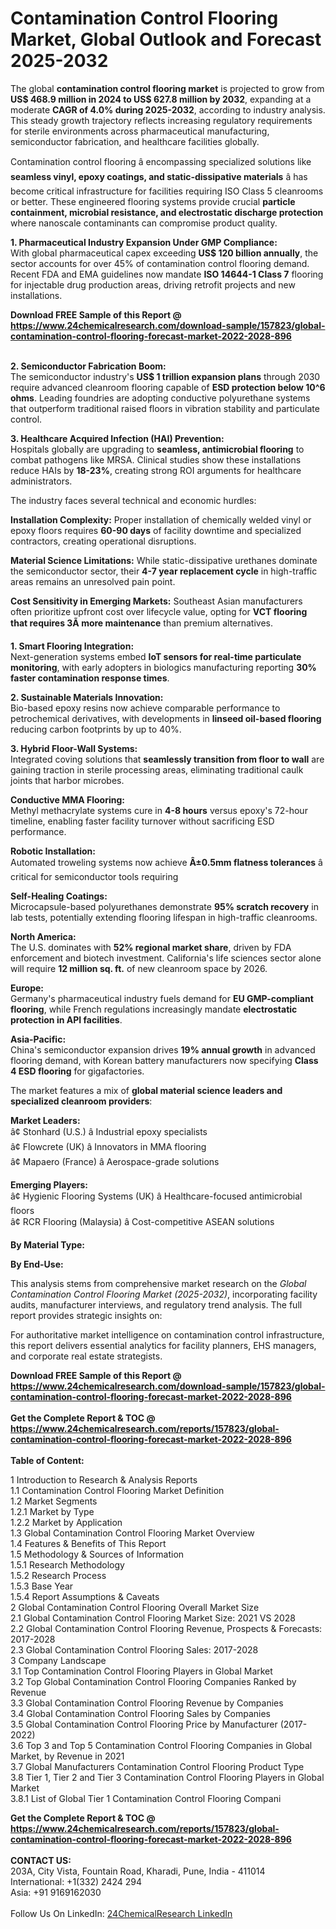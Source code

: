 <h1>Contamination Control Flooring Market, Global Outlook and Forecast 2025-2032</h1><p>The global <strong>contamination control flooring market</strong> is projected to grow from <strong>US$ 468.9 million in 2024 to US$ 627.8 million by 2032</strong>, expanding at a moderate <strong>CAGR of 4.0% during 2025-2032</strong>, according to industry analysis. This steady growth trajectory reflects increasing regulatory requirements for sterile environments across pharmaceutical manufacturing, semiconductor fabrication, and healthcare facilities globally.</p><p>Contamination control flooring â encompassing specialized solutions like <strong>seamless vinyl, epoxy coatings, and static-dissipative materials</strong> â has become critical infrastructure for facilities requiring ISO Class 5 cleanrooms or better. These engineered flooring systems provide crucial <strong>particle containment, microbial resistance, and electrostatic discharge protection</strong> where nanoscale contaminants can compromise product quality.</p><p><strong>1. Pharmaceutical Industry Expansion Under GMP Compliance:</strong><br>
With global pharmaceutical capex exceeding <strong>US$ 120 billion annually</strong>, the sector accounts for over 45% of contamination control flooring demand. Recent FDA and EMA guidelines now mandate <strong>ISO 14644-1 Class 7</strong> flooring for injectable drug production areas, driving retrofit projects and new installations.</p><div><b>Download FREE Sample of this Report @ 
            <a href="https://www.24chemicalresearch.com/download-sample/157823/global-contamination-control-flooring-forecast-market-2022-2028-896">
            https://www.24chemicalresearch.com/download-sample/157823/global-contamination-control-flooring-forecast-market-2022-2028-896</a></b></div><br><p><strong>2. Semiconductor Fabrication Boom:</strong><br>
The semiconductor industry's <strong>US$ 1 trillion expansion plans</strong> through 2030 require advanced cleanroom flooring capable of <strong>ESD protection below 10^6 ohms</strong>. Leading foundries are adopting conductive polyurethane systems that outperform traditional raised floors in vibration stability and particulate control.</p><p><strong>3. Healthcare Acquired Infection (HAI) Prevention:</strong><br>
Hospitals globally are upgrading to <strong>seamless, antimicrobial flooring</strong> to combat pathogens like MRSA. Clinical studies show these installations reduce HAIs by <strong>18-23%</strong>, creating strong ROI arguments for healthcare administrators.</p><p>The industry faces several technical and economic hurdles:</p><p><strong>Installation Complexity:</strong> Proper installation of chemically welded vinyl or epoxy floors requires <strong>60-90 days</strong> of facility downtime and specialized contractors, creating operational disruptions.</p><p><strong>Material Science Limitations:</strong> While static-dissipative urethanes dominate the semiconductor sector, their <strong>4-7 year replacement cycle</strong> in high-traffic areas remains an unresolved pain point.</p><p><strong>Cost Sensitivity in Emerging Markets:</strong> Southeast Asian manufacturers often prioritize upfront cost over lifecycle value, opting for <strong>VCT flooring that requires 3Ã more maintenance</strong> than premium alternatives.</p><p><strong>1. Smart Flooring Integration:</strong><br>
Next-generation systems embed <strong>IoT sensors for real-time particulate monitoring</strong>, with early adopters in biologics manufacturing reporting <strong>30% faster contamination response times</strong>.</p><p><strong>2. Sustainable Materials Innovation:</strong><br>
Bio-based epoxy resins now achieve comparable performance to petrochemical derivatives, with developments in <strong>linseed oil-based flooring</strong> reducing carbon footprints by up to 40%.</p><p><strong>3. Hybrid Floor-Wall Systems:</strong><br>
Integrated coving solutions that <strong>seamlessly transition from floor to wall</strong> are gaining traction in sterile processing areas, eliminating traditional caulk joints that harbor microbes.</p><p><strong>Conductive MMA Flooring:</strong><br>
	Methyl methacrylate systems cure in <strong>4-8 hours</strong> versus epoxy's 72-hour timeline, enabling faster facility turnover without sacrificing ESD performance.</p><p><strong>Robotic Installation:</strong><br>
	Automated troweling systems now achieve <strong>Â±0.5mm flatness tolerances</strong> â critical for semiconductor tools requiring 
	</p><p><strong>Self-Healing Coatings:</strong><br>
	Microcapsule-based polyurethanes demonstrate <strong>95% scratch recovery</strong> in lab tests, potentially extending flooring lifespan in high-traffic cleanrooms.</p><p><strong>North America:</strong><br>
The U.S. dominates with <strong>52% regional market share</strong>, driven by FDA enforcement and biotech investment. California's life sciences sector alone will require <strong>12 million sq. ft.</strong> of new cleanroom space by 2026.</p><p><strong>Europe:</strong><br>
Germany's pharmaceutical industry fuels demand for <strong>EU GMP-compliant flooring</strong>, while French regulations increasingly mandate <strong>electrostatic protection in API facilities</strong>.</p><p><strong>Asia-Pacific:</strong><br>
China's semiconductor expansion drives <strong>19% annual growth</strong> in advanced flooring demand, with Korean battery manufacturers now specifying <strong>Class 4 ESD flooring</strong> for gigafactories.</p><p>The market features a mix of <strong>global material science leaders and specialized cleanroom providers</strong>:</p><p><strong>Market Leaders:</strong><br>
â¢ Stonhard (U.S.) â Industrial epoxy specialists<br>
â¢ Flowcrete (UK) â Innovators in MMA flooring<br>
â¢ Mapaero (France) â Aerospace-grade solutions</p><p><strong>Emerging Players:</strong><br>
â¢ Hygienic Flooring Systems (UK) â Healthcare-focused antimicrobial floors<br>
â¢ RCR Flooring (Malaysia) â Cost-competitive ASEAN solutions</p><p><strong>By Material Type:</strong></p><p><strong>By End-Use:</strong></p><p>This analysis stems from comprehensive market research on the <em>Global Contamination Control Flooring Market (2025-2032)</em>, incorporating facility audits, manufacturer interviews, and regulatory trend analysis. The full report provides strategic insights on:</p><p>For authoritative market intelligence on contamination control infrastructure, this report delivers essential analytics for facility planners, EHS managers, and corporate real estate strategists.</p><div><b>Download FREE Sample of this Report @ 
            <a href="https://www.24chemicalresearch.com/download-sample/157823/global-contamination-control-flooring-forecast-market-2022-2028-896">
            https://www.24chemicalresearch.com/download-sample/157823/global-contamination-control-flooring-forecast-market-2022-2028-896</a></b></div><br><div><b>Get the Complete Report & TOC @ 
            <a href="https://www.24chemicalresearch.com/reports/157823/global-contamination-control-flooring-forecast-market-2022-2028-896">
            https://www.24chemicalresearch.com/reports/157823/global-contamination-control-flooring-forecast-market-2022-2028-896</a></b></div><br>
            <b>Table of Content:</b><p>1 Introduction to Research & Analysis Reports<br />
    1.1 Contamination Control Flooring Market Definition<br />
    1.2 Market Segments<br />
        1.2.1 Market by Type<br />
        1.2.2 Market by Application<br />
    1.3 Global Contamination Control Flooring Market Overview<br />
    1.4 Features & Benefits of This Report<br />
    1.5 Methodology & Sources of Information<br />
        1.5.1 Research Methodology<br />
        1.5.2 Research Process<br />
        1.5.3 Base Year<br />
        1.5.4 Report Assumptions & Caveats<br />
2 Global Contamination Control Flooring Overall Market Size<br />
    2.1 Global Contamination Control Flooring Market Size: 2021 VS 2028<br />
    2.2 Global Contamination Control Flooring Revenue, Prospects & Forecasts: 2017-2028<br />
    2.3 Global Contamination Control Flooring Sales: 2017-2028<br />
3 Company Landscape<br />
    3.1 Top Contamination Control Flooring Players in Global Market<br />
    3.2 Top Global Contamination Control Flooring Companies Ranked by Revenue<br />
    3.3 Global Contamination Control Flooring Revenue by Companies<br />
    3.4 Global Contamination Control Flooring Sales by Companies<br />
    3.5 Global Contamination Control Flooring Price by Manufacturer (2017-2022)<br />
    3.6 Top 3 and Top 5 Contamination Control Flooring Companies in Global Market, by Revenue in 2021<br />
    3.7 Global Manufacturers Contamination Control Flooring Product Type<br />
    3.8 Tier 1, Tier 2 and Tier 3 Contamination Control Flooring Players in Global Market<br />
        3.8.1 List of Global Tier 1 Contamination Control Flooring Compani</p><div><b>Get the Complete Report & TOC @ 
            <a href="https://www.24chemicalresearch.com/reports/157823/global-contamination-control-flooring-forecast-market-2022-2028-896">
            https://www.24chemicalresearch.com/reports/157823/global-contamination-control-flooring-forecast-market-2022-2028-896</a></b></div><br><b>CONTACT US:</b><br>
            203A, City Vista, Fountain Road, Kharadi, Pune, India - 411014<br>
            International: +1(332) 2424 294<br>
            Asia: +91 9169162030 <br><br>
            Follow Us On LinkedIn: <a href="https://www.linkedin.com/company/24chemicalresearch/">24ChemicalResearch LinkedIn</a>